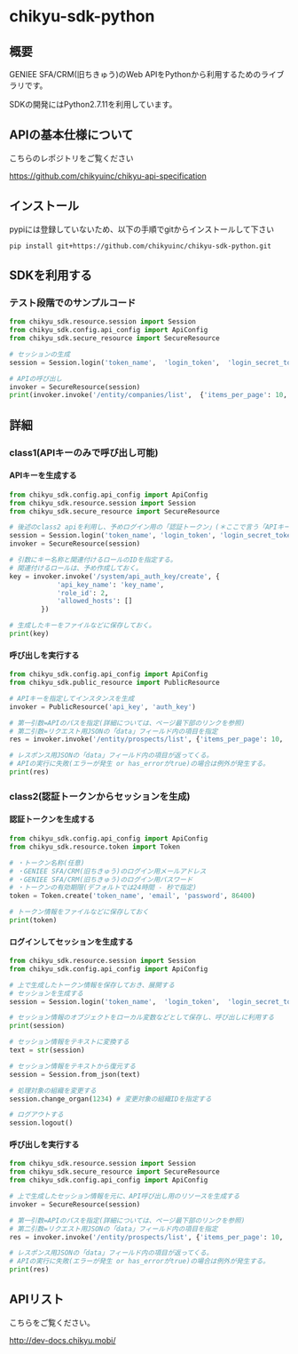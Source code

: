 # chikyu-sdk-python
## 概要
GENIEE SFA/CRM(旧ちきゅう)のWeb APIをPythonから利用するためのライブラリです。

SDKの開発にはPython2.7.11を利用しています。

## APIの基本仕様について
こちらのレポジトリをご覧ください

https://github.com/chikyuinc/chikyu-api-specification

## インストール
pypiには登録していないため、以下の手順でgitからインストールして下さい

```
pip install git+https://github.com/chikyuinc/chikyu-sdk-python.git
```

## SDKを利用する
### テスト段階でのサンプルコード
```test.py
from chikyu_sdk.resource.session import Session
from chikyu_sdk.config.api_config import ApiConfig
from chikyu_sdk.secure_resource import SecureResource

# セッションの生成
session = Session.login('token_name',  'login_token',  'login_secret_token')

# APIの呼び出し
invoker = SecureResource(session)
print(invoker.invoke('/entity/companies/list',  {'items_per_page': 10, 'page_index': 0}))
```

## 詳細
### class1(APIキーのみで呼び出し可能)
#### APIキーを生成する
```token.py
from chikyu_sdk.config.api_config import ApiConfig
from chikyu_sdk.resource.session import Session
from chikyu_sdk.secure_resource import SecureResource

# 後述のclass2 apiを利用し、予めログイン用の「認証トークン」(＊ここで言う「APIキー」とは別)を生成しておく。
session = Session.login('token_name', 'login_token', 'login_secret_token')
invoker = SecureResource(session)

# 引数にキー名称と関連付けるロールのIDを指定する。
# 関連付けるロールは、予め作成しておく。
key = invoker.invoke('/system/api_auth_key/create', {
            'api_key_name': 'key_name',
            'role_id': 2,
            'allowed_hosts': []
        })

# 生成したキーをファイルなどに保存しておく。
print(key)
```

#### 呼び出しを実行する
```invoke_public.py
from chikyu_sdk.config.api_config import ApiConfig
from chikyu_sdk.public_resource import PublicResource

# APIキーを指定してインスタンスを生成
invoker = PublicResource('api_key', 'auth_key')

# 第一引数=APIのパスを指定(詳細については、ページ最下部のリンクを参照)
# 第二引数=リクエスト用JSONの「data」フィールド内の項目を指定
res = invoker.invoke('/entity/prospects/list', {'items_per_page': 10, 'page_index': 0})

# レスポンス用JSONの「data」フィールド内の項目が返ってくる。
# APIの実行に失敗(エラーが発生 or has_errorがtrue)の場合は例外が発生する。
print(res)
```

### class2(認証トークンからセッションを生成)
#### 認証トークンを生成する
```create_token.py
from chikyu_sdk.config.api_config import ApiConfig
from chikyu_sdk.resource.token import Token

# ・トークン名称(任意)
# ・GENIEE SFA/CRM(旧ちきゅう)のログイン用メールアドレス
# ・GENIEE SFA/CRM(旧ちきゅう)のログイン用パスワード
# ・トークンの有効期限(デフォルトでは24時間 - 秒で指定)
token = Token.create('token_name', 'email', 'password', 86400)

# トークン情報をファイルなどに保存しておく
print(token)
```

#### ログインしてセッションを生成する
```create_session.py
from chikyu_sdk.resource.session import Session
from chikyu_sdk.config.api_config import ApiConfig

# 上で生成したトークン情報を保存しておき、展開する
# セッションを生成する
session = Session.login('token_name',  'login_token',  'login_secret_token')

# セッション情報のオブジェクトをローカル変数などとして保存し、呼び出しに利用する
print(session)

# セッション情報をテキストに変換する
text = str(session)

# セッション情報をテキストから復元する
session = Session.from_json(text)

# 処理対象の組織を変更する
session.change_organ(1234) # 変更対象の組織IDを指定する

# ログアウトする
session.logout()
```


#### 呼び出しを実行する
```invoke_secure.py
from chikyu_sdk.resource.session import Session
from chikyu_sdk.secure_resource import SecureResource
from chikyu_sdk.config.api_config import ApiConfig

# 上で生成したセッション情報を元に、API呼び出し用のリソースを生成する
invoker = SecureResource(session)

# 第一引数=APIのパスを指定(詳細については、ページ最下部のリンクを参照)
# 第二引数=リクエスト用JSONの「data」フィールド内の項目を指定
res = invoker.invoke('/entity/prospects/list', {'items_per_page': 10, 'page_index': 0})

# レスポンス用JSONの「data」フィールド内の項目が返ってくる。
# APIの実行に失敗(エラーが発生 or has_errorがtrue)の場合は例外が発生する。
print(res)
```


## APIリスト
こちらをご覧ください。

http://dev-docs.chikyu.mobi/

